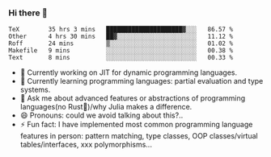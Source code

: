 
### Hi there 👋

<!--START_SECTION:waka-->
```text
TeX        35 hrs 3 mins   █████████████████████▓░░░   86.57 % 
Other      4 hrs 30 mins   ██▓░░░░░░░░░░░░░░░░░░░░░░   11.12 % 
Roff       24 mins         ▒░░░░░░░░░░░░░░░░░░░░░░░░   01.02 % 
Makefile   9 mins          ░░░░░░░░░░░░░░░░░░░░░░░░░   00.38 % 
Text       8 mins          ░░░░░░░░░░░░░░░░░░░░░░░░░   00.33 % 
```
<!--END_SECTION:waka-->

- 🔭 Currently working on JIT for dynamic programming languages.
- 🌱 Currently learning programming languages: partial evaluation and type systems.
- 💬 Ask me about advanced features or abstractions of programming languages(no Rust🤔)/why Julia makes a difference.
- 😄 Pronouns: could we avoid talking about this?..
- ⚡ Fun fact: I have implemented most common programming language features in person: pattern matching, type classes, OOP classes/virtual tables/interfaces, xxx polymorphisms...

<!--
**thautwarm/thautwarm** is a ✨ _special_ ✨ repository because its `README.md` (this file) appears on your GitHub profile.

Here are some ideas to get you started:

- 🔭 I’m currently working on ...
- 🌱 I’m currently learning ...
- 👯 I’m looking to collaborate on ...
- 🤔 I’m looking for help with ...
- 💬 Ask me about ...
- 📫 How to reach me: ...
- 😄 Pronouns: ...
- ⚡ Fun fact: ...
-->
